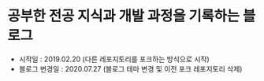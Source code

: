 # 공부한 전공 지식과 개발 과정을 기록하는 블로그

* 시작일 : 2019.02.20 (다른 레포지토리를 포크하는 방식으로 시작)
* 블로그 변경일 : 2020.07.27 (블로그 테마 변경 및 이전 포크 레포지토리 삭제)



